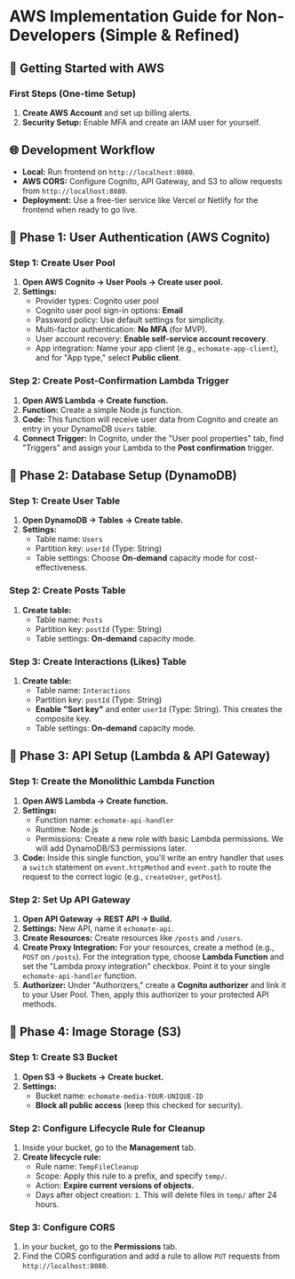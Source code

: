 # AWS Implementation Guide for Non-Developers (Simple & Refined)

## 🚀 Getting Started with AWS

### First Steps (One-time Setup)
1. **Create AWS Account** and set up billing alerts.
2. **Security Setup:** Enable MFA and create an IAM user for yourself.

## 🌐 Development Workflow
- **Local:** Run frontend on `http://localhost:8080`.
- **AWS CORS:** Configure Cognito, API Gateway, and S3 to allow requests from `http://localhost:8080`.
- **Deployment:** Use a free-tier service like Vercel or Netlify for the frontend when ready to go live.

## 📱 Phase 1: User Authentication (AWS Cognito)

### Step 1: Create User Pool
1.  **Open AWS Cognito -> User Pools -> Create user pool.**
2.  **Settings:**
    *   Provider types: Cognito user pool
    *   Cognito user pool sign-in options: **Email**
    *   Password policy: Use default settings for simplicity.
    *   Multi-factor authentication: **No MFA** (for MVP).
    *   User account recovery: **Enable self-service account recovery**.
    *   App integration: Name your app client (e.g., `echomate-app-client`), and for "App type," select **Public client**.

### Step 2: Create Post-Confirmation Lambda Trigger
1.  **Open AWS Lambda -> Create function.**
2.  **Function:** Create a simple Node.js function.
3.  **Code:** This function will receive user data from Cognito and create an entry in your DynamoDB `Users` table.
4.  **Connect Trigger:** In Cognito, under the "User pool properties" tab, find "Triggers" and assign your Lambda to the **Post confirmation** trigger.

## 💾 Phase 2: Database Setup (DynamoDB)

### Step 1: Create User Table
1.  **Open DynamoDB -> Tables -> Create table.**
2.  **Settings:**
    *   Table name: `Users`
    *   Partition key: `userId` (Type: String)
    *   Table settings: Choose **On-demand** capacity mode for cost-effectiveness.

### Step 2: Create Posts Table
1.  **Create table:**
    *   Table name: `Posts`
    *   Partition key: `postId` (Type: String)
    *   Table settings: **On-demand** capacity mode.

### Step 3: Create Interactions (Likes) Table
1.  **Create table:**
    *   Table name: `Interactions`
    *   Partition key: `postId` (Type: String)
    *   **Enable "Sort key"** and enter `userId` (Type: String). This creates the composite key.
    *   Table settings: **On-demand** capacity mode.

## 🔄 Phase 3: API Setup (Lambda & API Gateway)

### Step 1: Create the Monolithic Lambda Function
1.  **Open AWS Lambda -> Create function.**
2.  **Settings:**
    *   Function name: `echomate-api-handler`
    *   Runtime: Node.js
    *   Permissions: Create a new role with basic Lambda permissions. We will add DynamoDB/S3 permissions later.
3.  **Code:** Inside this single function, you'll write an entry handler that uses a `switch` statement on `event.httpMethod` and `event.path` to route the request to the correct logic (e.g., `createUser`, `getPost`).

### Step 2: Set Up API Gateway
1.  **Open API Gateway -> REST API -> Build.**
2.  **Settings:** New API, name it `echomate-api`.
3.  **Create Resources:** Create resources like `/posts` and `/users`.
4.  **Create Proxy Integration:** For your resources, create a method (e.g., `POST` on `/posts`). For the integration type, choose **Lambda Function** and set the "Lambda proxy integration" checkbox. Point it to your single `echomate-api-handler` function.
5.  **Authorizer:** Under "Authorizers," create a **Cognito authorizer** and link it to your User Pool. Then, apply this authorizer to your protected API methods.

## 📸 Phase 4: Image Storage (S3)

### Step 1: Create S3 Bucket
1.  **Open S3 -> Buckets -> Create bucket.**
2.  **Settings:**
    *   Bucket name: `echomate-media-YOUR-UNIQUE-ID`
    *   **Block all public access** (keep this checked for security).

### Step 2: Configure Lifecycle Rule for Cleanup
1.  Inside your bucket, go to the **Management** tab.
2.  **Create lifecycle rule:**
    *   Rule name: `TempFileCleanup`
    *   Scope: Apply this rule to a prefix, and specify `temp/`.
    *   Action: **Expire current versions of objects.**
    *   Days after object creation: `1`. This will delete files in `temp/` after 24 hours.

### Step 3: Configure CORS
1.  In your bucket, go to the **Permissions** tab.
2.  Find the CORS configuration and add a rule to allow `PUT` requests from `http://localhost:8080`.
